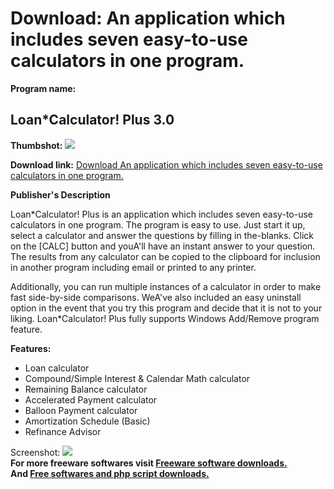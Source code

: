 # Download: An application which includes seven easy-to-use calculators in one program.

**Program name:**

## Loan*Calculator! Plus 3.0

  
**Thumbshot:** ![](http://www.freewarefiles.com/screenshot/loancalcplus2_md.gif)   
  
**Download link:** [Download An application which includes seven easy-to-use calculators in one program.](http://freesoftwares.boysofts.com/LoanCalculator-Plus_program_28215.html)  
  


**Publisher's Description**  
  


Loan*Calculator! Plus is an application which includes seven easy-to-use calculators in one program. The program is easy to use. Just start it up, select a calculator and answer the questions by filling in the-blanks. Click on the [CALC] button and youA'll have an instant answer to your question. The results from any calculator can be copied to the clipboard for inclusion in another program including email or printed to any printer. 

Additionally, you can run multiple instances of a calculator in order to make fast side-by-side comparisons. WeA've also included an easy uninstall option in the event that you try this program and decide that it is not to your liking. Loan*Calculator! Plus fully supports Windows Add/Remove program feature.

**Features:**

  * Loan calculator 
  * Compound/Simple Interest & Calendar Math calculator 
  * Remaining Balance calculator 
  * Accelerated Payment calculator 
  * Balloon Payment calculator 
  * Amortization Schedule (Basic) 
  * Refinance Advisor 

  
  
Screenshot: ![](http://www.freewarefiles.com/screenshot/loancalcplus2.gif)   
**For more freeware softwares visit [Freeware software downloads.](http://freesoftwares.boysofts.com/)**   
**And [Free softwares and php script downloads.](http://www.boysofts.com/)**
